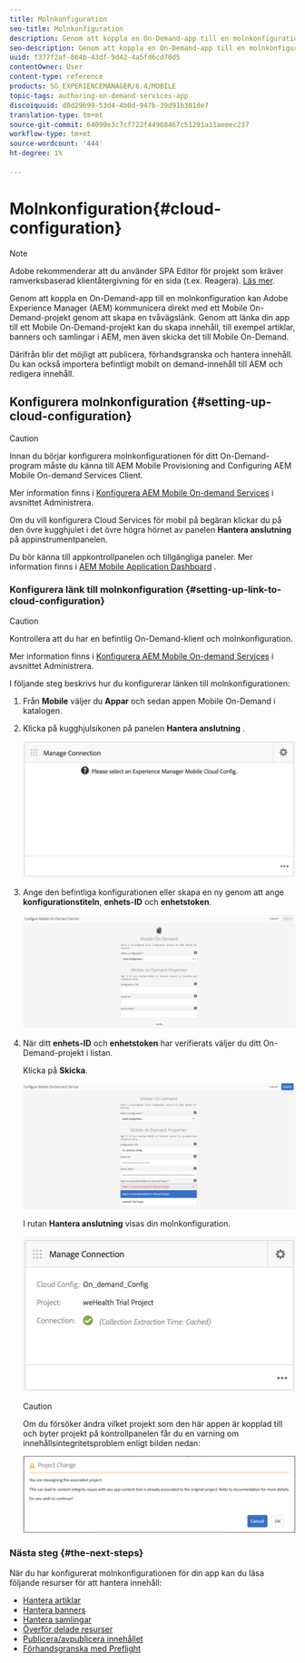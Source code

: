 ```yaml
---
title: Molnkonfiguration
seo-title: Molnkonfiguration
description: Genom att koppla en On-Demand-app till en molnkonfiguration kan Adobe Experience Manager (AEM) kommunicera direkt med ett Mobile On-Demand-projekt genom att skapa en tvåvägslänk. Följ den här sidan om du vill veta mer.
seo-description: Genom att koppla en On-Demand-app till en molnkonfiguration kan Adobe Experience Manager (AEM) kommunicera direkt med ett Mobile On-Demand-projekt genom att skapa en tvåvägslänk. Följ den här sidan om du vill veta mer.
uuid: f377f2af-864b-43df-9d42-4a5fd6cd70d5
contentOwner: User
content-type: reference
products: SG_EXPERIENCEMANAGER/6.4/MOBILE
topic-tags: authoring-on-demand-services-app
discoiquuid: d0d29b99-53d4-4b0d-947b-39d91b381de7
translation-type: tm+mt
source-git-commit: 64090e3c7cf722f44968467c51291a11aeeec237
workflow-type: tm+mt
source-wordcount: '444'
ht-degree: 1%

---
```



# Molnkonfiguration{#cloud-configuration}

>[!NOTE]
>
>Adobe rekommenderar att du använder SPA Editor för projekt som kräver ramverksbaserad klientåtergivning för en sida (t.ex. Reagera). [Läs mer](/help/sites-developing/spa-overview.md).

Genom att koppla en On-Demand-app till en molnkonfiguration kan Adobe Experience Manager (AEM) kommunicera direkt med ett Mobile On-Demand-projekt genom att skapa en tvåvägslänk. Genom att länka din app till ett Mobile On-Demand-projekt kan du skapa innehåll, till exempel artiklar, banners och samlingar i AEM, men även skicka det till Mobile On-Demand.

Därifrån blir det möjligt att publicera, förhandsgranska och hantera innehåll. Du kan också importera befintligt mobilt on demand-innehåll till AEM och redigera innehåll.

## Konfigurera molnkonfiguration {#setting-up-cloud-configuration}

>[!CAUTION]
>
>Innan du börjar konfigurera molnkonfigurationen för ditt On-Demand-program måste du känna till AEM Mobile Provisioning and Configuring AEM Mobile On-demand Services Client.
>
>Mer information finns i [Konfigurera AEM Mobile On-demand Services](/help/mobile/aem-mobile-setup.md) i avsnittet Administrera.

Om du vill konfigurera Cloud Services för mobil på begäran klickar du på den övre kugghjulet i det övre högra hörnet av panelen **Hantera anslutning** på appinstrumentpanelen.

Du bör känna till appkontrollpanelen och tillgängliga paneler. Mer information finns i [AEM Mobile Application Dashboard](/help/mobile/mobile-apps-ondemand-application-dashboard.md) .

### Konfigurera länk till molnkonfiguration {#setting-up-link-to-cloud-configuration}

>[!CAUTION]
>
>Kontrollera att du har en befintlig On-Demand-klient och molnkonfiguration.
>
>Mer information finns i [Konfigurera AEM Mobile On-demand Services](/help/mobile/aem-mobile-setup.md) i avsnittet Administrera.

I följande steg beskrivs hur du konfigurerar länken till molnkonfigurationen:

1. Från **Mobile** väljer du **Appar** och sedan appen Mobile On-Demand i katalogen.
1. Klicka på kugghjulsikonen på panelen **Hantera anslutning** .

   ![chlimage_1-65](assets/chlimage_1-65.png)

1. Ange den befintliga konfigurationen eller skapa en ny genom att ange **konfigurationstiteln**, **enhets-ID** och **enhetstoken**.

   ![chlimage_1-66](assets/chlimage_1-66.png)

1. När ditt **enhets-ID** och **enhetstoken** har verifierats väljer du ditt On-Demand-projekt i listan.

   Klicka på **Skicka**.

   ![chlimage_1-67](assets/chlimage_1-67.png)

   I rutan **Hantera anslutning** visas din molnkonfiguration.

   ![chlimage_1-68](assets/chlimage_1-68.png)

   >[!CAUTION]
   >
   >Om du försöker ändra vilket projekt som den här appen är kopplad till och byter projekt på kontrollpanelen får du en varning om innehållsintegritetsproblem enligt bilden nedan:

   ![chlimage_1-69](assets/chlimage_1-69.png)

### Nästa steg {#the-next-steps}

När du har konfigurerat molnkonfigurationen för din app kan du läsa följande resurser för att hantera innehåll:

* [Hantera artiklar](/help/mobile/mobile-on-demand-managing-articles.md)
* [Hantera banners](/help/mobile/mobile-on-demand-managing-banners.md)
* [Hantera samlingar](/help/mobile/mobile-on-demand-managing-collections.md)
* [Överför delade resurser](/help/mobile/mobile-on-demand-shared-resources.md)
* [Publicera/avpublicera innehållet](/help/mobile/mobile-on-demand-publishing-unpublishing.md)
* [Förhandsgranska med Preflight](/help/mobile/aem-mobile-manage-ondemand-services.md)
